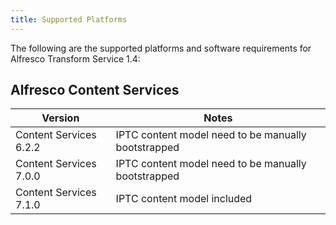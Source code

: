 ```yaml
---
title: Supported Platforms
---
```


The following are the supported platforms and software requirements for Alfresco Transform Service 1.4:

## Alfresco Content Services

|Version|Notes|
|-------|-----|
|Content Services 6.2.2|IPTC content model need to be manually bootstrapped|
|Content Services 7.0.0|IPTC content model need to be manually bootstrapped|
|Content Services 7.1.0|IPTC content model included|
